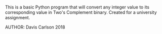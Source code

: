 This is a basic Python program that will convert any integer value to its corresponding value in Two's Complement binary. Created for a university assignment.

AUTHOR: Davis Carlson
2018
